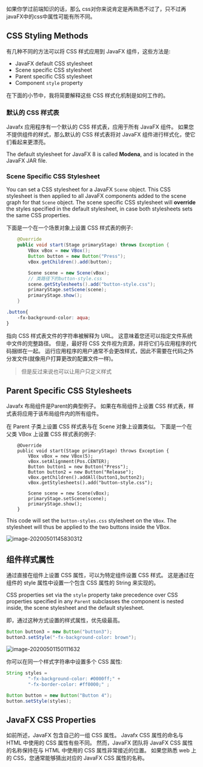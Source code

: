 如果你学过前端知识的话，那么 css对你来说肯定是再熟悉不过了，只不过再javaFX中的css中属性可能有所不同。

## CSS Styling Methods

有几种不同的方法可以将 CSS 样式应用到 JavaFX 组件，这些方法是:

 

- JavaFX default CSS stylesheet
- Scene specific CSS stylesheet
- Parent specific CSS stylesheet
- Component `style` property

在下面的小节中，我将简要解释这些 CSS 样式化机制是如何工作的。

### 默认的 CSS 样式表

Javafx 应用程序有一个默认的 CSS 样式表，应用于所有 JavaFX 组件。 如果您不提供组件的样式，那么默认的 CSS 样式表将对 JavaFX 组件进行样式化，使它们看起来更漂亮。

The default stylesheet for JavaFX 8 is called **Modena**, and is located in the JavaFX JAR file.

### Scene Specific CSS Stylesheet

You can set a CSS stylesheet for a JavaFX `Scene` object. This CSS stylesheet is then applied to all JavaFX components added to the scene graph for that `Scene` object. The scene specific CSS stylesheet will **override** the styles specified in the default stylesheet, in case both stylesheets sets the same CSS properties.

下面是一个在一个场景对象上设置 CSS 样式表的例子:

```java
    @Override
    public void start(Stage primaryStage) throws Exception {
        VBox vBox = new VBox();
        Button button = new Button("Press");
        vBox.getChildren().add(button);

        Scene scene = new Scene(vBox);
        // 类路径下的button-style.css
        scene.getStylesheets().add("button-style.css");
        primaryStage.setScene(scene);
        primaryStage.show();
    }
```

```css
.button{
    -fx-background-color: aqua;
}
```

指向 CSS 样式表文件的字符串被解释为 URL。 这意味着您还可以指定文件系统中文件的完整路径。 但是，最好将 CSS 文件视为资源，并将它们与应用程序的代码捆绑在一起。 运行应用程序的用户通常不会更改样式，因此不需要在代码之外分发文件(就像用户打算更改的配置文件一样)。

> 但是反过来说也可以让用户只定义样式

## Parent Specific CSS Stylesheets

Javafx 布局组件是Parent的典型例子。 如果在布局组件上设置 CSS 样式表，样式表将应用于该布局组件内的所有组件。

在 Parent 子类上设置 CSS 样式表与在 Scene 对象上设置类似。 下面是一个在父类 VBox 上设置 CSS 样式表的例子:

```
    @Override
    public void start(Stage primaryStage) throws Exception {
        VBox vBox = new VBox(5);
        vBox.setAlignment(Pos.CENTER);
        Button button1 = new Button("Press");
        Button button2 = new Button("Release");
        vBox.getChildren().addAll(button1,button2);
        vBox.getStylesheets().add("button-style.css");

        Scene scene = new Scene(vBox);
        primaryStage.setScene(scene);
        primaryStage.show();
    }
```

This code will set the `button-styles.css` stylesheet on the `VBox`. The stylesheet will thus be applied to the two buttons inside the VBox.

![image-20200501145830312](https://cdn.jsdelivr.net/gh/ravenxrz/PicBed/img/image-20200501145830312.png)

## 组件样式属性

通过直接在组件上设置 CSS 属性，可以为特定组件设置 CSS 样式。 这是通过在组件的 style 属性中设置一个包含 CSS 属性的 String 来实现的。

CSS properties set via the `style` property take precedence over CSS properties specified in any `Parent` subclasses the component is nested inside, the scene stylesheet and the default stylesheet.

即，通过这种方式设置的样式属性，优先级最高。

```java
Button button3 = new Button("button3");
button3.setStyle("-fx-background-color: brown");
```

![image-20200501150111632](https://cdn.jsdelivr.net/gh/ravenxrz/PicBed/img/image-20200501150111632.png)

你可以在同一个样式字符串中设置多个 CSS 属性:

```java
String styles =
        "-fx-background-color: #0000ff;" +
        "-fx-border-color: #ff0000;" ;

Button button = new Button("Button 4");
button.setStyle(styles);
```

## JavaFX CSS Properties

如前所述，JavaFX 包含自己的一组 CSS 属性。 Javafx CSS 属性的命名与 HTML 中使用的 CSS 属性有些不同。 然而，JavaFX 团队将 JavaFX CSS 属性的名称保持在与 HTML 中使用的 CSS 属性非常接近的位置。 如果您熟悉 web 上的 CSS，您通常能够猜出对应的 JavaFX CSS 属性的名称。


